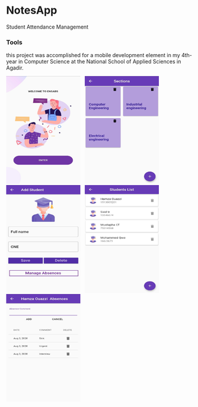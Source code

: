 # NotesApp

Student Attendance Management

### Tools

this project was accomplished for a mobile development element in my  4th-year in Computer Science at the National School of Applied Sciences in Agadir.


<img src="/assets/screenshots/1.jpg" width="200" height="290">&nbsp;&nbsp; <img src="/assets/screenshots/2.jpg" width="200" height="290">&nbsp;&nbsp;
<img src="/assets/screenshots/3.jpg" width="200" height="290">&nbsp;&nbsp; <img src="/assets/screenshots/4.jpg" width="200" height="290">&nbsp;&nbsp;<img src="/assets/screenshots/5.jpg" width="200" height="290">


